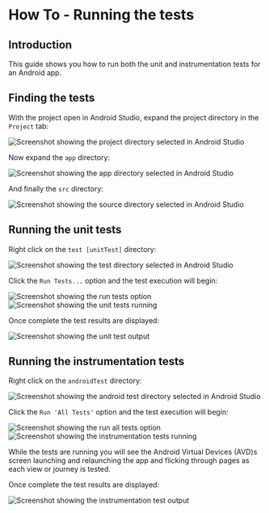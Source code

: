 # How To - Running the tests

## Introduction

This guide shows you how to run both the unit and instrumentation tests for an Android app.

## Finding the tests

With the project open in Android Studio, expand the project directory in the `Project` tab:

<div style="width: 100%; max-width: 800px; margin-left: auto; margin-right: auto;">

![Screenshot showing the project directory selected in Android Studio](assets/running-the-tests/runningTheTests_openProject.png)

</div>

Now expand the `app` directory:

<div style="width: 100%; max-width: 800px; margin-left: auto; margin-right: auto;">

![Screenshot showing the app directory selected in Android Studio](assets/running-the-tests/runningTheTests_openApp.png)

</div>

And finally the `src` directory:

<div style="width: 100%; max-width: 800px; margin-left: auto; margin-right: auto;">

![Screenshot showing the source directory selected in Android Studio](assets/running-the-tests/runningTheTests_openSrc.png)

</div>

## Running the unit tests

Right click on the `test [unitTest]` directory:

<div style="width: 100%; max-width: 800px; margin-left: auto; margin-right: auto;">

![Screenshot showing the test directory selected in Android Studio](assets/running-the-tests/runningTheTests_rightClickOnTest.png)

</div>

Click the `Run Tests...` option and the test execution will begin:

<div style="width: 100%; max-width: 800px; margin-left: auto; margin-right: auto;">

![Screenshot showing the run tests option](assets/running-the-tests/runningTheTests_runTests.png)
![Screenshot showing the unit tests running](assets/running-the-tests/runningTheTests_runTests-start.png)

</div>

Once complete the test results are displayed:

<div style="width: 100%; max-width: 800px; margin-left: auto; margin-right: auto;">

![Screenshot showing the unit test output](assets/running-the-tests/runningTheTests_runTests-finished.png)

</div>

## Running the instrumentation tests

Right click on the `androidTest` directory:

<div style="width: 100%; max-width: 800px; margin-left: auto; margin-right: auto;">

![Screenshot showing the android test directory selected in Android Studio](assets/running-the-tests/runningTheTests_rightClickOnAndroidTest.png)

</div>

Click the `Run 'All Tests'` option and the test execution will begin:

<div style="width: 100%; max-width: 800px; margin-left: auto; margin-right: auto;">

![Screenshot showing the run all tests option](assets/running-the-tests/runningTheTests_runAndroidTests.png)
![Screenshot showing the instrumentation tests running](assets/running-the-tests/runningTheTests_runAndroidTests-start.png)

</div>

While the tests are running you will see the Android Virtual Devices (AVD)s screen launching and relaunching the app and flicking through pages as each view or journey is tested.

Once complete the test results are displayed:

<div style="width: 100%; max-width: 800px; margin-left: auto; margin-right: auto;">

![Screenshot showing the instrumentation test output](assets/running-the-tests/runningTheTests_runAndroidTests-finished.png)

</div>
